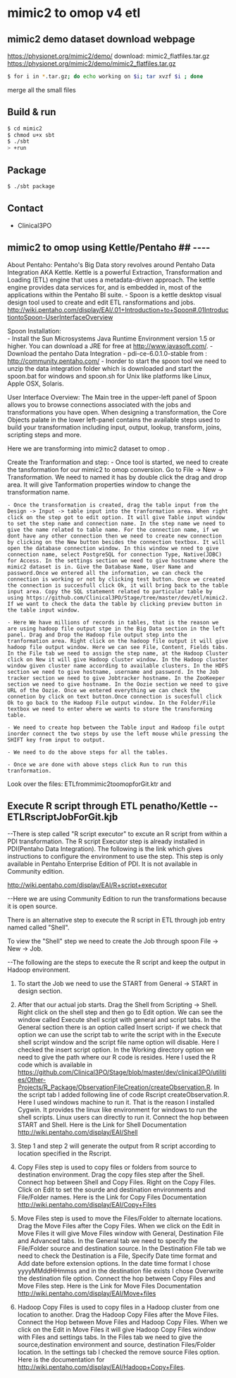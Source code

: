 # mimic2 to omop v4 etl #

## mimic2 demo dataset download webpage ##
https://physionet.org/mimic2/demo/
download: mimic2_flatfiles.tar.gz
https://physionet.org/mimic2/demo/mimic2_flatfiles.tar.gz

``` sh
$ for i in *.tar.gz; do echo working on $i; tar xvzf $i ; done
```

merge all the small files

## Build & run ##

```sh
$ cd mimic2
$ chmod u+x sbt
$ ./sbt
> +run
```

## Package ##

```sh
$ ./sbt package
```

## Contact ##

- Clinical3PO

## mimic2 to omop using Kettle/Pentaho ## ----

About Pentaho:
	Pentaho's Big Data story revolves around Pentaho Data Integration AKA Kettle. Kettle is a powerful Extraction, Transformation and Loading (ETL) engine that uses a metadata-driven approach. The kettle engine provides data services for, and is embedded in, most of the applications within the Pentaho BI suite. 
		- Spoon is a kettle desktop visual design tool used to create and edit ETL ransformations and jobs. http://wiki.pentaho.com/display/EAI/.01+Introduction+to+Spoon#.01IntroductiontoSpoon-UserInterfaceOverview

Spoon Installation:   
    - Install the Sun Microsystems Java Runtime Environment version 1.5 or higher. You can download a JRE for free at http://www.javasoft.com/.
    - Download the pentaho Data Integration - pdi-ce-6.0.1.0-stable from : http://community.pentaho.com/
	- Inorder to start the spoon tool we need to unzip the data integration folder which is downloaded and start the spoon.bat for windows and spoon.sh for Unix like platforms like Linux, Apple OSX, Solaris.
 
User Interface Overview:
     The Main tree in the upper-left panel of Spoon allows you to browse connections associated with the jobs and transformations you have open. When designing a transformation, the Core Objects palate in the lower left-panel contains the available steps used to build your transformation including input, output, lookup, transform, joins, scripting steps and more.
	 
Here we are transforming into mimic2 dataset to omop .
	 
Create the Tranformation and step:
    - Once tool is started, we need to create the tansformation for our mimic2 to omop conversion. Go to File -> New -> Transformation. We need to named it has by double click the drag and drop area. It will give Tanformation    properties window to change the transformation name.
	
    - Once the transformation is created, drag the table input from the Design -> Input -> table input into the tranformation area. When right click on the step got to edit option. It will give Table input window to set the step name and connection name. In the step name we need to give the name related to table name. For the connection name, if we dont have any other connection then we need to create new connection by clicking on the New button besides the connection textbox. It will open the database connection window. In this window we nned to give connection name, select PostgreSQL for connection Type, Native(JDBC) for Access. In the settings section we need to give hostname where the mimic2 dataset is in. Give the Database Name, User Name and password.Once we entered all the information, we can check the connection is working or not by clicking test button. Once we created the connection is succesfull click Ok, it will bring back to the table input area. Copy the SQL statement related to particular table by using https://github.com/Clinical3PO/Stage/tree/master/dev/etl/mimic2. If we want to check the data the table by clicking preview button in the table input window.
	
    - Here We have millions of records in tables, that is the reason we are using hadoop file output stpe in the Big Data section in the left panel. Drag and Drop the Hadoop file output step into the tranformation area. Right click on the hadoop file output it will give hadoop file output window. Here we can see File, Content, Fields tabs. In the File tab we need to assign the step name, at the Hadoop Cluster click on New it will give Hadoop cluster window. In the Hadoop cluster window given cluster name according to available clusters. In the HDFS section we need to give hostname, username and password. In the Job tracker section we need to give Jobtracker hostname. In the ZooKeeper section we need to give hostname. In the Oozie section we need to give URL of the Oozie. Once we entered everything we can check the connetion by click on text button.Once connection is sucesfull click Ok to go back to the Hadoop File output window. In the Folder/File textbox we need to enter where we wants to store the transforming table.
	
	- We need to create hop between the Table input and Hadoop file outpt inorder connect the two steps by use the left mouse while pressing the SHIFT key from input to output.
	
	- We need to do the above steps for all the tables.
	
	- Once we are done with above steps click Run to run this tranformation.
	
Look over the files: ETLfrommimic2toomopforGit.ktr and 

## Execute R script through ETL penatho/Kettle -- ETLRscriptJobForGit.kjb

--There is step called "R script executor" to excute an R script from within a PDI transformation. The R script Executor step is already installed in PDI(Pentaho Data Integration). The following is the link which gives instructions to configure the environment to use the step. This step is only available in Pentaho Enterprise Edition of PDI. It is not available in Community edition.

http://wiki.pentaho.com/display/EAI/R+script+executor

--Here we are using Community Edition to run the transformations because it is open source. 

There is an alternative step to execute the R script in ETL through job entry named called "Shell".

To view the "Shell" step we need to create the Job through spoon File -> New -> Job.

--The following are the steps to execute the R script and keep the output in Hadoop environment.

1. To start the Job we need to use the START from General -> START in design section.

2. After that our actual job starts. Drag the Shell from Scripting -> Shell. Right click on the shell step and then go to Edit option. We can see the window called Execute shell script with general and script tabs. In the General section there is an option called Insert script- if we check that option we can use the script tab to write the script with in the Execute shell script window and the script file name option will disable. Here I checked the insert script option. In the Working directory option we need to give the path where our R code is resides. Here I used the R code which is available in https://github.com/Clinical3PO/Stage/blob/master/dev/clinical3PO/utilities/Other-Projects/R_Package/ObservationFileCreation/createObservation.R. In the script tab I added following line of code Rscript createObservation.R. Here I used windows machine to run it. That is the reason I installed Cygwin. It provides the linux like environment for windows to run the shell scripts. Linux users can directly to run it. Connect the hop between START and Shell. Here is the Link for Shell Documentation http://wiki.pentaho.com/display/EAI/Shell

3. Step 1 and step 2 will generate the output from R script according to location specified in the Rscript. 

4. Copy Files step is used to copy files or folders from source to destination environment. Drag the copy files step after the Shell. Connect hop between Shell and Copy Files. Right on the Copy Files. Click on Edit to set the sourde and destination environments and File/Folder names. Here is the Link for Copy Files Documentation http://wiki.pentaho.com/display/EAI/Copy+Files

5. Move Files step is used to move the Files/Folder to alternate locations. Drag the Move Files after the Copy Files. When we click on the Edit in Move Files it will give Move Files window with General, Destination File and Advanced tabs. In the General tab we need to specify the File/Folder source and destination source. In the Destination File tab we need to check the Destination is a File, Specify Date time format and Add date before extension options. In the date time format I chose yyyyMMddHHmmss and in the destination file exists I chose Overwrite the destination file option. Connect the hop between Copy Files and Move Files step. Here is the Link for Move Files Documentation http://wiki.pentaho.com/display/EAI/Move+files

6. Hadoop Copy Files is used to copy files in a Hadoop cluster from one location to another. Drag the Hadoop Copy Files after the Move Files. Connect the Hop between Move Files and Hadoop Copy Files. When we click on the Edit in Move Files it will give Hadoop Copy Files window with Files and settings tabs. In the Files tab we need to give the source,destination environment and source, destination Files/Folder location. In the settings tab I checked the  remove source Files option. Here is the documentation for http://wiki.pentaho.com/display/EAI/Hadoop+Copy+Files.







